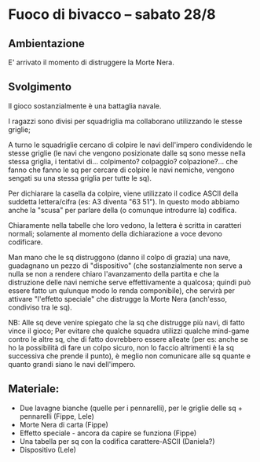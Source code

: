 # Fuoco di bivacco – sabato 28/8

## Ambientazione ##

E' arrivato il momento di distruggere la Morte Nera.
    
## Svolgimento ##

Il gioco sostanzialmente è una battaglia navale.

I ragazzi sono divisi per squadriglia ma collaborano utilizzando le stesse griglie;

A turno le squadriglie cercano di colpire le navi dell'impero condividendo le stesse griglie (le navi che vengono posizionate dalle sq sono messe nella stessa griglia, i tentativi di... colpimento? colpaggio? colpazione?... che fanno che fanno le sq per cercare di colpire le navi nemiche, vengono sengati su una stessa griglia per tutte le sq).
    
Per dichiarare la casella da colpire, viene utilizzato il codice ASCII della suddetta lettera/cifra (es: A3 diventa "63 51"). In questo modo abbiamo anche la "scusa" per parlare della (o comunque introdurre la) codifica.

Chiaramente nella tabelle che loro vedono, la lettera è scritta in caratteri normali; solamente al momento della dichiarazione a voce devono codificare.
    
Man mano che le sq distruggono (danno il colpo di grazia) una nave, guadagnano un pezzo di "dispositivo" (che sostanzialmente non serve a nulla se non a rendere chiaro l'avanzamento della partita e che la distruzione delle navi nemiche serve effettivamente a qualcosa; quindi può essere fatto un qulunque modo lo renda componibile), che servirà per attivare "l'effetto speciale" che distrugge la Morte Nera (anch'esso, condiviso tra le sq).
    
NB: Alle sq deve venire spiegato che la sq che distrugge più navi, di fatto vince il gioco;
Per evitare che qualche squadra utilizzi qualche mind-game contro le altre sq, che di fatto dovrebbero essere alleate (per es: anche se ho la possibilità di fare un colpo sicuro, non lo faccio altrimenti è la sq successiva che prende il punto), è meglio non comunicare alle sq quante e quanto grandi siano le navi dell'impero.
    
## Materiale: ##
- Due lavagne bianche (quelle per i pennarelli), per le griglie delle sq + pennarelli (Fippe, Lele)
- Morte Nera di carta (Fippe)
- Effetto speciale - ancora da capire se funziona (Fippe)
- Una tabella per sq con la codifica carattere-ASCII (Daniela?)
- Dispositivo (Lele)